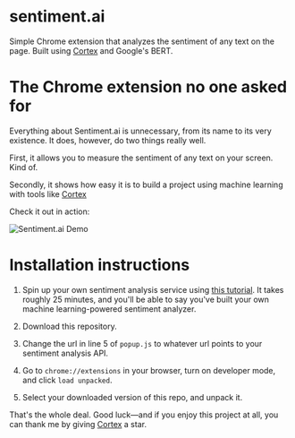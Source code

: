# sentiment.ai
Simple Chrome extension that analyzes the sentiment of any text on the page. Built using [Cortex](https://github.com/cortexlabs/cortex/) and Google's BERT.

# The Chrome extension no one asked for

Everything about Sentiment.ai is unnecessary, from its name to its very existence. It does, however, do two things really well.

First, it allows you to measure the sentiment of any text on your screen. Kind of.

Secondly, it shows how easy it is to build a project using machine learning with tools like [Cortex](https://github.com/cortexlabs/cortex/)

Check it out in action:

![Sentiment.ai Demo](https://media.giphy.com/media/RfqIvLjNGXRCh2TR4G/giphy.gif)

# Installation instructions

1. Spin up your own sentiment analysis service using [this tutorial](https://github.com/cortexlabs/cortex/tree/master/examples/sentiment-analysis). It takes roughly 25 minutes, and you'll be able to say you've built your own machine learning-powered sentiment analyzer.

2. Download this repository.

3. Change the url in line 5 of `popup.js` to whatever url points to your sentiment analysis API.

4. Go to `chrome://extensions` in your browser, turn on developer mode, and click `load unpacked`.

5. Select your downloaded version of this repo, and unpack it.

That's the whole deal. Good luck—and if you enjoy this project at all, you can thank me by giving [Cortex](https://github.com/cortexlabs/cortex/) a star.
